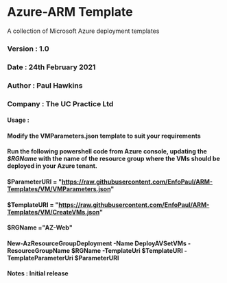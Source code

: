 # Azure-ARM Template
A collection of Microsoft Azure deployment templates

### Version : 1.0
### Date    : 24th February 2021
### Author  : Paul Hawkins
### Company : The UC Practice Ltd


#### **Usage   :**
####           Modify the VMParameters.json template to suit your requirements
####           Run the following powershell code from Azure console, updating the *$RGName* with the name of the resource group where the VMs should be deployed in your Azure tenant.

####           $ParameterURI = "https://raw.githubusercontent.com/EnfoPaul/ARM-Templates/VM/VMParameters.json"
####           $TemplateURI = "https://raw.githubusercontent.com/EnfoPaul/ARM-Templates/VM/CreateVMs.json" 
####           $RGName ="AZ-Web"

####           New-AzResourceGroupDeployment -Name DeployAVSetVMs -ResourceGroupName $RGName -TemplateUri $TemplateURI -TemplateParameterUri $ParameterURI

#### Notes   : Initial release
